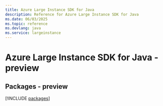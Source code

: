 ```yaml
---
title: Azure Large Instance SDK for Java
description: Reference for Azure Large Instance SDK for Java
ms.date: 06/03/2025
ms.topic: reference
ms.devlang: java
ms.service: largeinstance
---
```

# Azure Large Instance SDK for Java - preview
## Packages - preview
[!INCLUDE [packages](large-instance-index.md)]